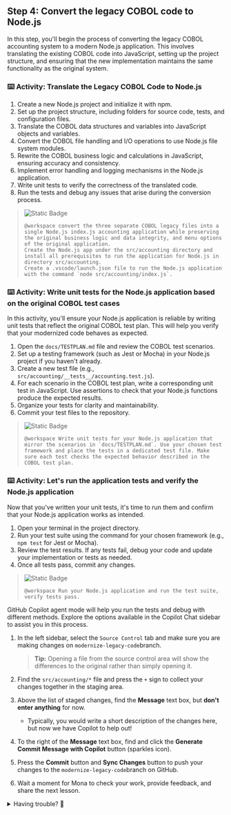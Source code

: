 ## Step 4: Convert the legacy COBOL code to Node.js

In this step, you'll begin the process of converting the legacy COBOL accounting system to a modern Node.js application. This involves translating the existing COBOL code into JavaScript, setting up the project structure, and ensuring that the new implementation maintains the same functionality as the original system.

### ⌨️ Activity: Translate the Legacy COBOL Code to Node.js

1. Create a new Node.js project and initialize it with npm.
1. Set up the project structure, including folders for source code, tests, and configuration files.
1. Translate the COBOL data structures and variables into JavaScript objects and variables.
1. Convert the COBOL file handling and I/O operations to use Node.js file system modules.
1. Rewrite the COBOL business logic and calculations in JavaScript, ensuring accuracy and consistency.
1. Implement error handling and logging mechanisms in the Node.js application.
1. Write unit tests to verify the correctness of the translated code.
1. Run the tests and debug any issues that arise during the conversion process.

  > ![Static Badge](https://img.shields.io/badge/-Prompt-text?style=social&logo=github%20copilot)
  >
  > ```prompt
  > @workspace convert the three separate COBOL legacy files into a single Node.js index.js accounting application while preserving the original business logic and data integrity, and menu options of the original application.
  > Create the Node.js app under the src/accounting directory and install all prerequisites to run the application for Node.js in directory src/accounting.
  > Create a .vscode/launch.json file to run the Node.js application with the command `node src/accounting/index.js`.
  >
  > ```

### ⌨️ Activity: Write unit tests for the Node.js application based on the original COBOL test cases

In this activity, you'll ensure your Node.js application is reliable by writing unit tests that reflect the original COBOL test plan. This will help you verify that your modernized code behaves as expected.

1. Open the `docs/TESTPLAN.md` file and review the COBOL test scenarios.
1. Set up a testing framework (such as Jest or Mocha) in your Node.js project if you haven't already.
1. Create a new test file (e.g., `src/accounting/__tests__/accounting.test.js`).
1. For each scenario in the COBOL test plan, write a corresponding unit test in JavaScript. Use assertions to check that your Node.js functions produce the expected results.
1. Organize your tests for clarity and maintainability.
1. Commit your test files to the repository.

  > ![Static Badge](https://img.shields.io/badge/-Prompt-text?style=social&logo=github%20copilot)
  >
  > ```prompt
  > @workspace Write unit tests for your Node.js application that mirror the scenarios in `docs/TESTPLAN.md`. Use your chosen test framework and place the tests in a dedicated test file. Make sure each test checks the expected behavior described in the COBOL test plan.
  > ```

### ⌨️ Activity: Let's run the application tests and verify the Node.js application

Now that you've written your unit tests, it's time to run them and confirm that your Node.js application works as intended.

1. Open your terminal in the project directory.
1. Run your test suite using the command for your chosen framework (e.g., `npm test` for Jest or Mocha).
1. Review the test results. If any tests fail, debug your code and update your implementation or tests as needed.
1. Once all tests pass, commit any changes.

  > ![Static Badge](https://img.shields.io/badge/-Prompt-text?style=social&logo=github%20copilot)
  >
  > ```prompt
  > @workspace Run your Node.js application and run the test suite, verify tests pass.
  > ```

GitHub Copilot agent mode will help you run the tests and debug with different methods. Explore the options available in the Copilot Chat sidebar to assist you in this process.

1. In the left sidebar, select the `Source Control` tab and make sure you are making changes on `modernize-legacy-code`branch.

   > **Tip:** Opening a file from the source control area will show the differences to the original rather than simply opening it.

1. Find the `src/accounting/*` file and press the `+` sign to collect your changes together in the staging area.

1. Above the list of staged changes, find the **Message** text box, but **don't enter anything** for now.

   - Typically, you would write a short description of the changes here, but now we have Copilot to help out!

1. To the right of the **Message** text box, find and click the **Generate Commit Message with Copilot** button (sparkles icon).

1. Press the **Commit** button and **Sync Changes** button to push your changes to the `modernize-legacy-code`branch on GitHub.

1. Wait a moment for Mona to check your work, provide feedback, and share the next lesson.

<details>
<summary>Having trouble? 🤷</summary><br/>

If you don't get feedback, here are some things to check:

- Make sure your pushed the `src/accounting/*` changes to the branch `modernize-legacy-code`.

</details>
